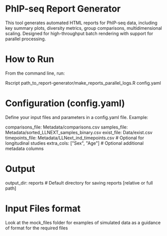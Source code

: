 # PhIP-seq Report Generator


This tool generates automated HTML reports for PhIP-seq data, including key summary plots, diversity metrics, group comparisons, multidimensional scaling. Designed for high-throughput batch rendering with support for parallel processing.


# How to Run

From the command line, run:

Rscript path_to_report-generator/make_reports_parallel_logs.R config.yaml

# Configuration (config.yaml)

Define your input files and parameters in a config.yaml file. Example:

comparisons_file: Metadata/comparisons.csv 
samples_file: Metadata/sorted_LLNEXT_samples_binary.csv
exist_file: Data/exist.csv
timepoints_file: Metadata/LLNext_ind_timepoints.csv  # Optional for longitudinal studies
extra_cols: ["Sex", "Age"]  # Optional additional metadata columns

# Output
output_dir: reports  # Default directory for saving reports [relative or full path]

# Input Files format

Look at the mock_files folder for examples of simulated data as a guidance of format for the required files
